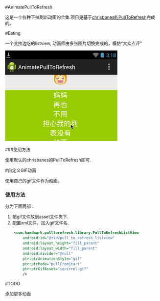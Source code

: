 #AnimatePullToRefresh

这是一个各种下拉刷新动画的合集.项目是基于[chrisbanes的PullToRefresh](https://github.com/chrisbanes/Android-PullToRefresh)完成的。

#Eating

一个变拉边吃的listview, 动画师由多张图片切换完成的，模仿“大众点评”
 
 ![](./slide.gif)
 
###使用方法

使用默认的chrisbanes的PullToRefresh即可.

#自定义GIF动画

使用自己的gif文件作为动画。

### 使用方法

分为下面两部：

1. 把gif文件放到asset文件夹下.
2. 配置xml文件，加入gif文件名.

```xml
    <com.handmark.pulltorefresh.library.PullToRefreshListView
        android:id="@+id/pull_to_refresh_listview"
        android:layout_height="fill_parent"
        android:layout_width="fill_parent"
        android:divider="@null"
        ptr:ptrAnimationStyle="gif"
        ptr:ptrMode="pullFromStart"
        ptr:ptrGifAsset="squirrel.gif"
        />
```
 
#TODO
    
添加更多动画
